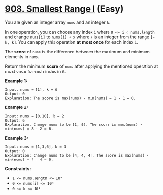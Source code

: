 # [908. Smallest Range I][link] (Easy)

[link]: https://leetcode.com/problems/smallest-range-i/

You are given an integer array `nums` and an integer `k`.

In one operation, you can choose any index `i` where `0 <= i < nums.length` and change `nums[i]` to
`nums[i] + x` where `x` is an integer from the range `[-k, k]`. You can apply this operation **at
most once** for each index `i`.

The **score** of `nums` is the difference between the maximum and minimum elements in `nums`.

Return the minimum **score** of  `nums` after applying the mentioned operation at most once for each
index in it.

**Example 1:**

```
Input: nums = [1], k = 0
Output: 0
Explanation: The score is max(nums) - min(nums) = 1 - 1 = 0.
```

**Example 2:**

```
Input: nums = [0,10], k = 2
Output: 6
Explanation: Change nums to be [2, 8]. The score is max(nums) - min(nums) = 8 - 2 = 6.
```

**Example 3:**

```
Input: nums = [1,3,6], k = 3
Output: 0
Explanation: Change nums to be [4, 4, 4]. The score is max(nums) - min(nums) = 4 - 4 = 0.
```

**Constraints:**

- `1 <= nums.length <= 10⁴`
- `0 <= nums[i] <= 10⁴`
- `0 <= k <= 10⁴`
